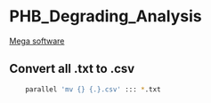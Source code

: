 # PHB_Degrading_Analysis

[Mega software](https://www.megasoftware.net)

## Convert all .txt to .csv

```bash
    parallel 'mv {} {.}.csv' ::: *.txt
```
